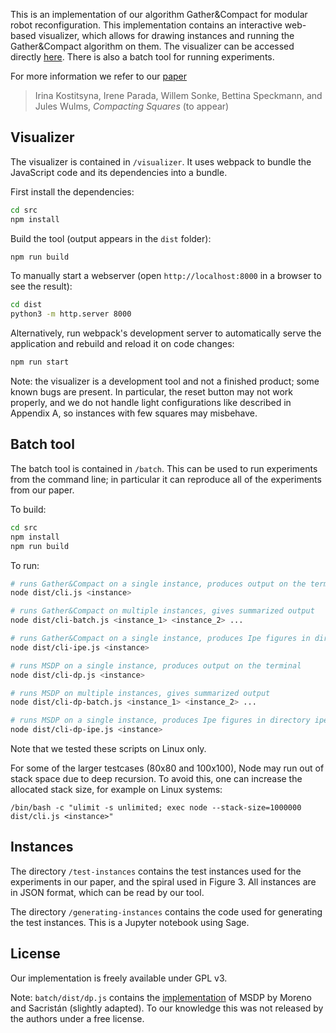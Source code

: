 This is an implementation of our algorithm Gather&Compact for modular robot reconfiguration. This implementation contains an interactive web-based visualizer, which allows for drawing instances and running the Gather&Compact algorithm on them. The visualizer can be accessed directly [here](https://alga.win.tue.nl/software/compacting-squares/visualizer). There is also a batch tool for running experiments.

For more information we refer to our [paper](https://arxiv.org/abs/2105.07997)

> Irina Kostitsyna, Irene Parada, Willem Sonke, Bettina Speckmann, and Jules Wulms, *Compacting Squares* (to appear)


## Visualizer

The visualizer is contained in `/visualizer`. It uses webpack to bundle the JavaScript code and its dependencies into a bundle.

First install the dependencies:

```sh
cd src
npm install
```

Build the tool (output appears in the `dist` folder):

```sh
npm run build
```

To manually start a webserver (open `http://localhost:8000` in a browser to see the result):

```sh
cd dist
python3 -m http.server 8000
```

Alternatively, run webpack's development server to automatically serve the application and rebuild and reload it on code changes:

```sh
npm run start
```

Note: the visualizer is a development tool and not a finished product; some known bugs are present. In particular, the reset button may not work properly, and we do not handle light configurations like described in Appendix A, so instances with few squares may misbehave.


## Batch tool

The batch tool is contained in `/batch`. This can be used to run experiments from the command line; in particular it can reproduce all of the experiments from our paper.

To build:

```sh
cd src
npm install
npm run build
```

To run:

```sh
# runs Gather&Compact on a single instance, produces output on the terminal
node dist/cli.js <instance>

# runs Gather&Compact on multiple instances, gives summarized output
node dist/cli-batch.js <instance_1> <instance_2> ...

# runs Gather&Compact on a single instance, produces Ipe figures in directory ipe
node dist/cli-ipe.js <instance>

# runs MSDP on a single instance, produces output on the terminal
node dist/cli-dp.js <instance>

# runs MSDP on multiple instances, gives summarized output
node dist/cli-dp-batch.js <instance_1> <instance_2> ...

# runs MSDP on a single instance, produces Ipe figures in directory ipe
node dist/cli-dp-ipe.js <instance>
```
Note that we tested these scripts on Linux only.

For some of the larger testcases (80x80 and 100x100), Node may run out of stack space due to deep recursion. To avoid this, one can increase the allocated stack size, for example on Linux systems:

```
/bin/bash -c "ulimit -s unlimited; exec node --stack-size=1000000 dist/cli.js <instance>"
```


## Instances

The directory `/test-instances` contains the test instances used for the experiments in our paper, and the spiral used in Figure 3. All instances are in JSON format, which can be read by our tool.

The directory `/generating-instances` contains the code used for generating the test instances. This is a Jupyter notebook using Sage.


## License

Our implementation is freely available under GPL v3.

Note: `batch/dist/dp.js` contains the [implementation](https://dccg.upc.edu/people/vera/TFM-TFG/Flooding/) of MSDP by Moreno and Sacristán (slightly adapted). To our knowledge this was not released by the authors under a free license.
